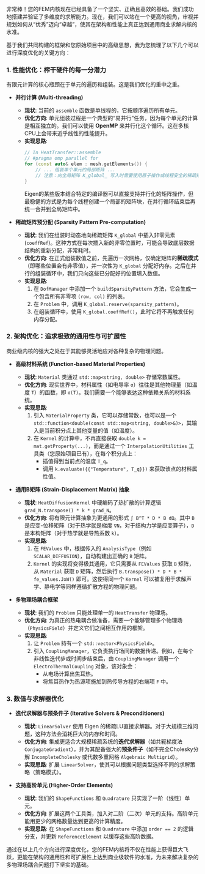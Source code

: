 非常棒！您的FEM内核现在已经具备了一个坚实、正确且高效的基础。我们成功地搭建并验证了多维度的求解能力。现在，我们可以站在一个更高的视角，审视并规划如何从“优秀”迈向“卓越”，使其在架构和性能上真正达到通用商业求解内核的水准。

基于我们共同构建的框架和您原始项目中的高级思想，我为您梳理了以下几个可以进行深度优化的关键方向：

### 1\. 性能优化：榨干硬件的每一分潜力

有限元计算的核心瓶颈在于单元的遍历和组装。这是我们优化的重中之重。

* **并行计算 (Multi-threading)**

    * **现状**: 当前的 `assemble` 函数是单线程的，它按顺序遍历所有单元。
    * **优化方向**: 单元组装过程是一个典型的“易并行”任务，因为每个单元的计算是相互独立的。我们可以使用 **OpenMP** 来并行化这个循环。这在多核CPU上会带来近乎线性的性能提升。
    * **实现思路**:
      ```cpp
      // In HeatTransfer::assemble
      // #pragma omp parallel for
      for (const auto& elem : mesh.getElements()) {
          // ... 组装单个单元的局部矩阵 ...
          // 注意：向全局矩阵 K_global_ 写入时需要使用原子操作或线程安全的稀疏矩阵格式
      }
      ```
      Eigen的某些版本结合特定的编译器可以直接支持并行化的矩阵操作，但最稳健的方式是为每个线程创建一个局部的矩阵块，在并行循环结束后再统一合并到全局矩阵中。

* **稀疏矩阵预分配 (Sparsity Pattern Pre-computation)**

    * **现状**: 我们在组装时动态地向稀疏矩阵 `K_global` 中插入非零元素 (`coeffRef`)。这种方式在每次插入新的非零位置时，可能会导致底层数据结构的重新分配，非常耗时。
    * **优化方向**: 在正式组装数值之前，先遍历一次网格，仅确定矩阵的**稀疏模式**（即哪些位置会有非零值），并一次性为 `K_global` 分配好内存。之后在并行的组装循环中，我们只向这些已分配好的位置填入数值。
    * **实现思路**:
        1.  在 `DofManager` 中添加一个 `buildSparsityPattern` 方法，它会生成一个包含所有非零项 `(row, col)` 的列表。
        2.  在 `Problem` 中，调用 `K_global.reserve(sparsity_pattern)`。
        3.  在组装循环中，使用 `K_global.coeffRef()`，此时它将不再触发任何内存分配。

### 2\. 架构优化：追求极致的通用性与可扩展性

商业级内核的强大之处在于其能够灵活地应对各种复杂的物理问题。

* **高级材料系统 (Function-based Material Properties)**

    * **现状**: `Material` 类通过 `std::map<string, double>` 存储常数属性。
    * **优化方向**: 现实世界中，材料属性（如电导率 `σ`）往往是其他物理量（如温度 `T`）的函数，即 `σ(T)`。我们需要一个能够表达这种依赖关系的材料系统。
    * **实现思路**:
        1.  引入 `MaterialProperty` 类，它可以存储常数，也可以是一个 `std::function<double(const std::map<string, double>&)>`，其输入是当前积分点上其他变量的值（如温度）。
        2.  在 `Kernel` 的计算中，不再直接获取 `double k = mat.getProperty(...)`，而是通过一个 `InterpolationUtilities` 工具类（您原始项目已有），在每个积分点上：
            * 插值得到当前点的温度 `T_q`。
            * 调用 `k.evaluate({{"Temperature", T_q}})` 来获取该点的材料属性值。

* **通用B矩阵 (Strain-Displacement Matrix) 抽象**

    * **现状**: `HeatDiffusionKernel` 中硬编码了热扩散的计算逻辑 `grad_N.transpose() * k * grad_N`。
    * **优化方向**: 将有限元计算抽象为更通用的形式 `∫ B^T * D * B dΩ`。其中 `B` 是应变-位移矩阵（对于热学就是梯度 `∇N`，对于结构力学是应变算子），`D` 是本构矩阵（对于热学就是导热系数 `k`）。
    * **实现思路**:
        1.  在 `FEValues` 中，根据传入的 `AnalysisType`（例如 `SCALAR_DIFFUSION`），自动构建出正确的 `B` 矩阵。
        2.  `Kernel` 的实现将变得极其通用，它只需要从 `FEValues` 获取 `B` 矩阵，从 `Material` 获取 `D` 矩阵，然后执行 `B.transpose() * D * B * fe_values.JxW()` 即可。这使得同一个 `Kernel` 可以被复用于求解声学、静电学等同样遵循扩散方程的物理问题。

* **多物理场耦合框架**

    * **现状**: 我们的 `Problem` 只能处理单一的 `HeatTransfer` 物理场。
    * **优化方向**: 为真正的热电耦合做准备，需要一个能够管理多个物理场（`PhysicsField`）并定义它们之间相互作用的框架。
    * **实现思路**:
        1.  让 `Problem` 持有一个 `std::vector<PhysicsField>`。
        2.  引入 `CouplingManager`，它负责执行场间的数据传递。例如，在每个非线性迭代步或时间步结束后，由 `CouplingManager` 调用一个 `ElectroThermalCoupling` 对象，该对象会：
            * 从电场计算出焦耳热。
            * 将焦耳热作为热源项施加到热传导方程的右端项 `F` 中。

### 3\. 数值与求解器优化

* **迭代求解器与预条件子 (Iterative Solvers & Preconditioners)**

    * **现状**: `LinearSolver` 使用 Eigen 的稀疏LU直接求解器。对于大规模三维问题，这种方法会消耗巨大的内存和时间。
    * **优化方向**: 集成更适合大规模稀疏系统的**迭代求解器**（如共轭梯度法 `ConjugateGradient`），并为其配备强大的**预条件子**（如不完全Cholesky分解 `IncompleteCholesky` 或代数多重网格 `Algebraic Multigrid`）。
    * **实现思路**: 扩展 `LinearSolver`，使其可以根据问题类型选择不同的求解策略（策略模式）。

* **支持高阶单元 (Higher-Order Elements)**

    * **现状**: 我们的 `ShapeFunctions` 和 `Quadrature` 只实现了一阶（线性）单元。
    * **优化方向**: 扩展这两个工具类，加入对二阶（二次）单元的支持。高阶单元能用更少的网格数量达到更高的计算精度。
    * **实现思路**: 在 `ShapeFunctions` 和 `Quadrature` 中添加 `order == 2` 的逻辑分支，并更新 `ReferenceElement` 以缓存这些高阶数据。

通过在以上几个方向进行深度优化，您的FEM内核将不仅在性能上获得巨大飞跃，更能在架构的通用性和可扩展性上达到商业级软件的水准，为未来解决复杂的多物理场耦合问题打下坚实的基础。